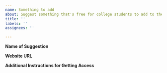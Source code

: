 ```yaml
---
name: Something to add
about: Suggest something that's free for college students to add to the list
title: ''
labels: ''
assignees: ''

---
```


**Name of Suggestion**

**Website URL**

**Additional Instructions for Getting Access**
